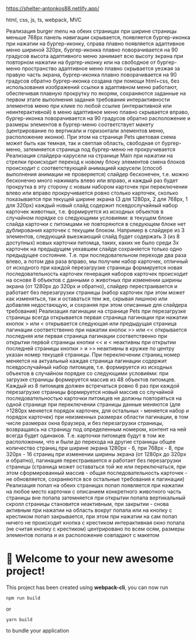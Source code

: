 https://shelter-antonkos88.netlify.app/

html, css, js, ts, webpack, MVC

Реализация burger menu на обеих страницах
при ширине страницы меньше 768рх панель навигации скрывается, появляется бургер-иконка
при нажатии на бургер-иконку, справа плавно появляется адаптивное меню шириной 320px, бургер-иконка плавно поворачивается на 90 градусов
высота адаптивного меню занимает всю высоту экрана
при повторном нажатии на бургер-иконку или на свободное от бургер-меню пространство адаптивное меню плавно скрывается уезжая за правую часть экрана, бургер-иконка плавно поворачивается на 90 градусов обратно
бургер-иконка создана при помощи html+css, без использования изображений
ссылки в адаптивном меню работают, обеспечивая плавную прокрутку по якорям, сохраняются заданные на первом этапе выполнения задания требования интерактивности элементов меню
при клике по любой ссылке (интерактивной или неинтерактивной) в меню адаптивное меню плавно скрывается вправо, бургер-иконка поворачивается на 90 градусов обратно
расположение и размеры элементов в бургер-меню соответствует макету (центрирование по вертикали и горизонтали элементов меню, расположение иконки). При этом на странице Pets цветовая схема может быть как темная, так и светлая
область, свободная от бургер-меню, затемняется
страница под бургер-меню не прокручивается
Реализация слайдера-карусели на странице Main
при нажатии на стрелки происходит переход к новому блоку элементов
смена блоков происходит с соответствующей анимацией карусели (способ выполнения анимации не проверяется)
слайдер бесконечен, т.е. можно бесконечно много нажимать влево или вправо, и каждый раз будет прокрутка в эту сторону с новым набором карточек
при переключении влево или вправо прокручивается ровно столько карточек, сколько показывается при текущей ширине экрана (3 для 1280px, 2 для 768px, 1 для 320px)
каждый новый слайд содержит псевдослучайный набор карточек животных, т.е. формируется из исходных объектов в случайном порядке со следующими условиями:
в текущем блоке слайда карточки с питомцами не повторяются
в следующем блоке нет дублирования карточек с текущим блоком. Например в слайдере из 3 элементов, следующий выезжающий слайд будет содержать 3 (из 8 доступных) новых карточки питомца, таких, каких не было среди 3х карточек на предыдущем уехавшем слайде
сохраняется только одно предыдущее состояние. Т.е. при последовательном переходе два раза влево, а потом два раза вправо, мы получим набор карточек, отличный от исходного
при каждой перезагрузке страницы формируется новая последовательность карточек
генерация наборов карточек происходит на основе 8 объектов с данными о животных
при изменении ширины экрана (от 1280px до 320px и обратно), слайдер перестраивается и работает без перезагрузки страницы (набор карточек при этом может как изменяться, так и оставаться тем же, скрывая лишнюю или добавляя недостающую, и сохраняя при этом описанные для слайдера требования)
Реализация пагинации на странице Pets
при перезагрузке страницы всегда открывается первая страница пагинации
при нажатии кнопок > или < открывается следующая или предыдущая страница пагинации соответственно
при нажатии кнопок >> или << открывается последняя или первая страница пагинации соответственно
при открытии первой страницы кнопки << и < неактивны
при открытии последней страницы кнопки > и >> неактивны
в кружке по центру указан номер текущей страницы. При переключении страниц номер меняется на актуальный
каждая страница пагинации содержит псевдослучайный набор питомцев, т.е. формируется из исходных объектов в случайном порядке со следующими условиями:
при загрузке страницы формируется массив из 48 объектов питомцев. Каждый из 8 питомцев должен встречаться ровно 6 раз
при каждой перезагрузке страницы формируется новый массив со случайной последовательностью
карточки питомцев не должны повторяться на одной странице
при переключении страницы данные меняются (для >1280px меняется порядок карточек, для остальных - меняется набор и порядок карточек)
при неизменных размерах области пагинации, в том числе размерах окна браузера, и без перезагрузки страницы, возвращаясь на страницу под определенным номером, контент на ней всегда будет одинаков. Т.е. карточки питомцев будут в том же расположении, что и были до перехода на другие страницы
общее количество страниц при ширине экрана 1280px - 6, при 768px - 8, при 320px - 16 страниц
при изменении ширины экрана (от 1280px до 320px и обратно), пагинация перестраивается и работает без перезагрузки страницы (страница может оставаться той же или переключаться, при этом сформированный массив - общая последовательность карточек - не обновляется, сохраняются все остальные требования к пагинации)
Реализация попап на обеих страницах
попап появляется при нажатии на любое место карточки с описанием конкретного животного
часть страницы вне попапа затемняется
при открытии попапа вертикальный скролл страницы становится неактивным, при закрытии - снова активным
при нажатии на область вокруг попапа или на кнопку с крестиком попап закрывается, при этом при нажатии на сам попап ничего не происходит
кнопка с крестиком интерактивная
окно попапа (не считая кнопку с крестиком) центрировано по всем осям, размеры элементов попапа и их расположение совпадают с макетом

# 🚀 Welcome to your new awesome project!

This project has been created using **webpack-cli**, you can now run

```
npm run build
```

or

```
yarn build
```

to bundle your application
